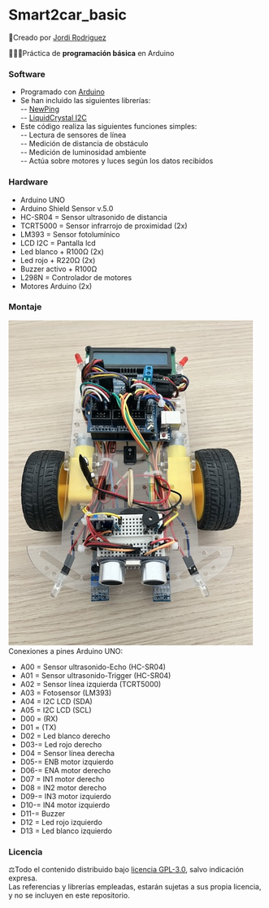 # Smart2car_basic
🔗Creado por [Jordi Rodriguez](https://github.com/jordirdp)  

👨🏻‍💻Práctica de **programación básica** en Arduino  
    
### Software  
- Programado con [Arduino](https://www.arduino.cc/en/software)
- Se han incluido las siguientes librerías:  
-- [NewPing](https://bitbucket.org/teckel12/arduino-new-ping/src/master/)  
-- [LiquidCrystal I2C](https://github.com/fdebrabander/Arduino-LiquidCrystal-I2C-library)  
- Este código realiza las siguientes funciones simples:  
-- Lectura de sensores de línea  
-- Medición de distancia de obstáculo  
-- Medición de luminosidad ambiente  
-- Actúa sobre motores y luces según los datos recibidos  

### Hardware  
- Arduino UNO  
- Arduino Shield Sensor v.5.0
- HC-SR04 = Sensor ultrasonido de distancia
- TCRT5000 = Sensor infrarrojo de proximidad (2x)
- LM393 = Sensor fotolumínico
- LCD I2C = Pantalla lcd
- Led blanco + R100Ω (2x)
- Led rojo + R220Ω (2x)
- Buzzer activo + R100Ω  
- L298N = Controlador de motores
- Motores Arduino (2x)

### Montaje  
![Imagen Smart2car acabado](/Images/Smart2car_final.jpeg)  
Conexiones a pines Arduino UNO:  
- A00 = Sensor ultrasonido-Echo (HC-SR04)  
- A01 = Sensor ultrasonido-Trigger (HC-SR04)  
- A02 = Sensor línea izquierda (TCRT5000)  
- A03 = Fotosensor (LM393)  
- A04 = I2C LCD (SDA)  
- A05 = I2C LCD (SCL)  
- D00 = (RX)
- D01 = (TX)  
- D02 = Led blanco derecho  
- D03-= Led rojo derecho  
- D04 = Sensor línea derecha   
- D05-= ENB motor izquierdo  
- D06-= ENA motor derecho  
- D07 = IN1 motor derecho  
- D08 = IN2 motor derecho  
- D09-= IN3 motor izquierdo  
- D10-= IN4 motor izquierdo  
- D11-= Buzzer  
- D12 = Led rojo izquierdo   
- D13 = Led blanco izquierdo  

### Licencia  
⚖️Todo el contenido distribuido bajo [licencia GPL-3.0](https://www.gnu.org/licenses/gpl-3.0), salvo indicación expresa.  
Las referencias y librerías empleadas, estarán sujetas a sus propia licencia, y no se incluyen en este repositorio.  

